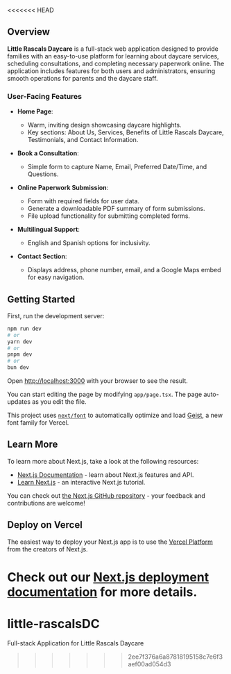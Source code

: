 <<<<<<< HEAD
## Overview

**Little Rascals Daycare** is a full-stack web application designed to provide families with an easy-to-use platform for learning about daycare services, scheduling consultations, and completing necessary paperwork online. The application includes features for both users and administrators, ensuring smooth operations for parents and the daycare staff.


### User-Facing Features

- **Home Page**: 
  - Warm, inviting design showcasing daycare highlights.
  - Key sections: About Us, Services, Benefits of Little Rascals Daycare, Testimonials, and Contact Information.

- **Book a Consultation**:
  - Simple form to capture Name, Email, Preferred Date/Time, and Questions.

- **Online Paperwork Submission**:
  - Form with required fields for user data.
  - Generate a downloadable PDF summary of form submissions.
  - File upload functionality for submitting completed forms.

- **Multilingual Support**:
  - English and Spanish options for inclusivity.

- **Contact Section**:
  - Displays address, phone number, email, and a Google Maps embed for easy navigation.



## Getting Started

First, run the development server:

```bash
npm run dev
# or
yarn dev
# or
pnpm dev
# or
bun dev
```

Open [http://localhost:3000](http://localhost:3000) with your browser to see the result.

You can start editing the page by modifying `app/page.tsx`. The page auto-updates as you edit the file.

This project uses [`next/font`](https://nextjs.org/docs/app/building-your-application/optimizing/fonts) to automatically optimize and load [Geist](https://vercel.com/font), a new font family for Vercel.

## Learn More

To learn more about Next.js, take a look at the following resources:

- [Next.js Documentation](https://nextjs.org/docs) - learn about Next.js features and API.
- [Learn Next.js](https://nextjs.org/learn) - an interactive Next.js tutorial.

You can check out [the Next.js GitHub repository](https://github.com/vercel/next.js) - your feedback and contributions are welcome!

## Deploy on Vercel

The easiest way to deploy your Next.js app is to use the [Vercel Platform](https://vercel.com/new?utm_medium=default-template&filter=next.js&utm_source=create-next-app&utm_campaign=create-next-app-readme) from the creators of Next.js.

Check out our [Next.js deployment documentation](https://nextjs.org/docs/app/building-your-application/deploying) for more details.
=======
# little-rascalsDC
Full-stack Application for Little Rascals Daycare 
>>>>>>> 2ee7f376a6a87818195158c7e6f3aef00ad054d3
